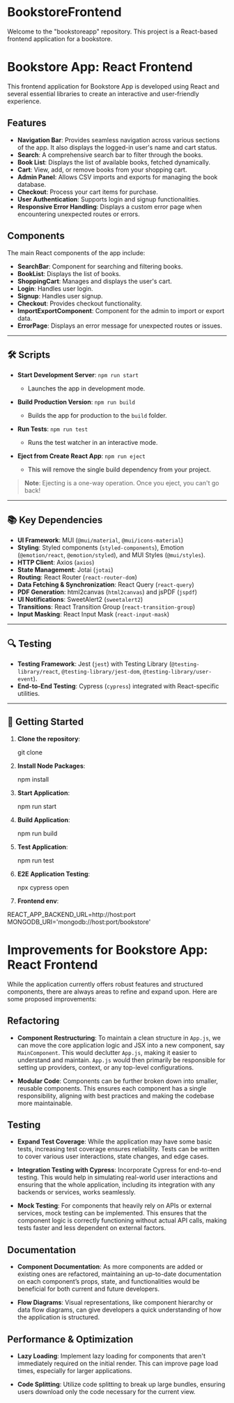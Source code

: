 # BookstoreFrontend 


Welcome to the "bookstoreapp" repository. This project is a React-based frontend application for a bookstore.

# Bookstore App: React Frontend

This frontend application for Bookstore App is developed using React and several essential libraries to create an interactive and user-friendly experience.

## Features

- **Navigation Bar**: Provides seamless navigation across various sections of the app. It also displays the logged-in user's name and cart status.
- **Search**: A comprehensive search bar to filter through the books.
- **Book List**: Displays the list of available books, fetched dynamically.
- **Cart**: View, add, or remove books from your shopping cart.
- **Admin Panel**: Allows CSV imports and exports for managing the book database.
- **Checkout**: Process your cart items for purchase.
- **User Authentication**: Supports login and signup functionalities.
- **Responsive Error Handling**: Displays a custom error page when encountering unexpected routes or errors.

## Components

The main React components of the app include:

- **SearchBar**: Component for searching and filtering books.
- **BookList**: Displays the list of books.
- **ShoppingCart**: Manages and displays the user's cart.
- **Login**: Handles user login.
- **Signup**: Handles user signup.
- **Checkout**: Provides checkout functionality.
- **ImportExportComponent**: Component for the admin to import or export data.
- **ErrorPage**: Displays an error message for unexpected routes or issues.


---

## 🛠️ Scripts

- **Start Development Server**: `npm run start`
  - Launches the app in development mode.
  
- **Build Production Version**: `npm run build`
  - Builds the app for production to the `build` folder.

- **Run Tests**: `npm run test`
  - Runs the test watcher in an interactive mode.

- **Eject from Create React App**: `npm run eject`
  - This will remove the single build dependency from your project.

> **Note**: Ejecting is a one-way operation. Once you eject, you can't go back!

---

## 📚 Key Dependencies

- **UI Framework**: MUI (`@mui/material`, `@mui/icons-material`)
- **Styling**: Styled components (`styled-components`), Emotion (`@emotion/react`, `@emotion/styled`), and MUI Styles (`@mui/styles`).
- **HTTP Client**: Axios (`axios`)
- **State Management**: Jotai (`jotai`)
- **Routing**: React Router (`react-router-dom`)
- **Data Fetching & Synchronization**: React Query (`react-query`)
- **PDF Generation**: html2canvas (`html2canvas`) and jsPDF (`jspdf`)
- **UI Notifications**: SweetAlert2 (`sweetalert2`)
- **Transitions**: React Transition Group (`react-transition-group`)
- **Input Masking**: React Input Mask (`react-input-mask`)

---

## 🔍 Testing

- **Testing Framework**: Jest (`jest`) with Testing Library (`@testing-library/react`, `@testing-library/jest-dom`, `@testing-library/user-event`).
- **End-to-End Testing**: Cypress (`cypress`) integrated with React-specific utilities.

---

## 🚀 Getting Started

1. **Clone the repository**:
   
   git clone <repository-url>
   
2. **Install Node Packages**:
   
      npm install
   
3. **Start Application**:
   
      npm run start

   
4. **Build Application**:
   
      npm run build

5. **Test Application**:
   
     npm run test

5. **E2E Application Testing**:
   
     npx cypress open

6. **Frontend env**:
   
 REACT_APP_BACKEND_URL=http://host:port
MONGODB_URI='mongodb://host:port/bookstore'

# Improvements for Bookstore App: React Frontend

While the application currently offers robust features and structured components, there are always areas to refine and expand upon. Here are some proposed improvements:

## Refactoring

- **Component Restructuring**: To maintain a clean structure in `App.js`, we can move the core application logic and JSX into a new component, say `MainComponent`. This would declutter `App.js`, making it easier to understand and maintain. `App.js` would then primarily be responsible for setting up providers, context, or any top-level configurations.

- **Modular Code**: Components can be further broken down into smaller, reusable components. This ensures each component has a single responsibility, aligning with best practices and making the codebase more maintainable.

## Testing

- **Expand Test Coverage**: While the application may have some basic tests, increasing test coverage ensures reliability. Tests can be written to cover various user interactions, state changes, and edge cases.

- **Integration Testing with Cypress**: Incorporate Cypress for end-to-end testing. This would help in simulating real-world user interactions and ensuring that the whole application, including its integration with any backends or services, works seamlessly.

- **Mock Testing**: For components that heavily rely on APIs or external services, mock testing can be implemented. This ensures that the component logic is correctly functioning without actual API calls, making tests faster and less dependent on external factors.

## Documentation

- **Component Documentation**: As more components are added or existing ones are refactored, maintaining an up-to-date documentation on each component’s props, state, and functionalities would be beneficial for both current and future developers.

- **Flow Diagrams**: Visual representations, like component hierarchy or data flow diagrams, can give developers a quick understanding of how the application is structured.

## Performance & Optimization

- **Lazy Loading**: Implement lazy loading for components that aren't immediately required on the initial render. This can improve page load times, especially for larger applications.

- **Code Splitting**: Utilize code splitting to break up large bundles, ensuring users download only the code necessary for the current view.



 
   
